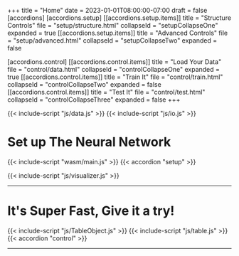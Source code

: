 +++
title = "Home"
date = 2023-01-01T08:00:00-07:00
draft = false
[accordions]
[accordions.setup]
[[accordions.setup.items]]
title = "Structure Controls"
file = "setup/structure.html"
collapseId = "setupCollapseOne"
expanded = true
[[accordions.setup.items]]
title = "Advanced Controls"
file = "setup/advanced.html"
collapseId = "setupCollapseTwo"
expanded = false

[accordions.control]
[[accordions.control.items]]
title = "Load Your Data"
file = "control/data.html"
collapseId = "controlCollapseOne"
expanded = true
[[accordions.control.items]]
title = "Train It"
file = "control/train.html"
collapseId = "controlCollapseTwo"
expanded = false
[[accordions.control.items]]
title = "Test It"
file = "control/test.html"
collapseId = "controlCollapseThree"
expanded = false
+++

{{< include-script "js/data.js" >}}
{{< include-script "js/io.js" >}}

# Set up The Neural Network

{{< include-script "wasm/main.js" >}}
{{< accordion "setup" >}}

{{< include-script "js/visualizer.js" >}}
<div id="visualizer"></div>

---

# It's Super Fast, Give it a try!

{{< include-script "js/TableObject.js" >}}
{{< include-script "js/table.js" >}}
{{< accordion "control" >}}

---